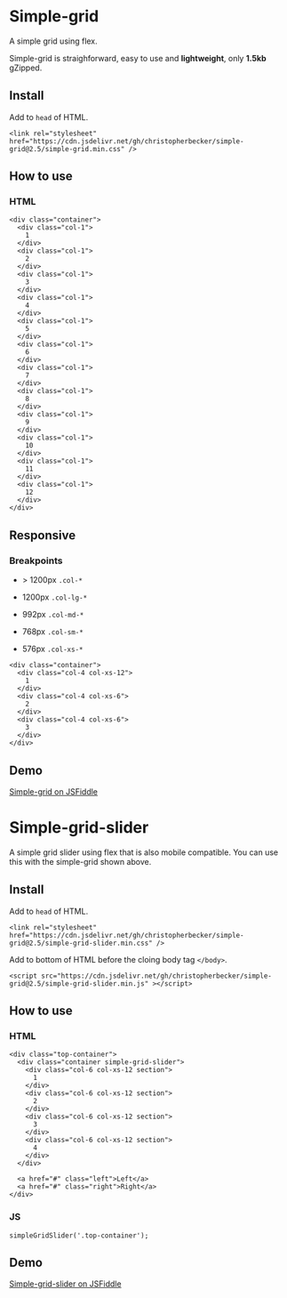 # Simple-grid
A simple grid using flex.

Simple-grid is straighforward, easy to use and **lightweight**, only **1.5kb** gZipped.

## Install

Add to `head` of HTML.

```<link rel="stylesheet" href="https://cdn.jsdelivr.net/gh/christopherbecker/simple-grid@2.5/simple-grid.min.css" />```

## How to use

### HTML

```
<div class="container">
  <div class="col-1">
    1
  </div>
  <div class="col-1">
    2
  </div>
  <div class="col-1">
    3
  </div>
  <div class="col-1">
    4
  </div>
  <div class="col-1">
    5
  </div>
  <div class="col-1">
    6
  </div>
  <div class="col-1">
    7
  </div>
  <div class="col-1">
    8
  </div>
  <div class="col-1">
    9
  </div>
  <div class="col-1">
    10
  </div>
  <div class="col-1">
    11
  </div>
  <div class="col-1">
    12
  </div>
</div>
```

## Responsive

### Breakpoints

* &gt; 1200px
`.col-*`

* 1200px
`.col-lg-*`

* 992px
`.col-md-*`

* 768px
`.col-sm-*`

* 576px
`.col-xs-*`

```
<div class="container">
  <div class="col-4 col-xs-12">
    1
  </div>
  <div class="col-4 col-xs-6">
    2
  </div>
  <div class="col-4 col-xs-6">
    3
  </div>
</div>
```

## Demo

[Simple-grid on JSFiddle](https://jsfiddle.net/cmb86/ut65hmc1/)



# Simple-grid-slider
A simple grid slider using flex that is also mobile compatible. You can use this with the simple-grid shown above.

## Install

Add to `head` of HTML.

```<link rel="stylesheet" href="https://cdn.jsdelivr.net/gh/christopherbecker/simple-grid@2.5/simple-grid-slider.min.css" />```

Add to bottom of HTML before the cloing body tag `</body>`.

```<script src="https://cdn.jsdelivr.net/gh/christopherbecker/simple-grid@2.5/simple-grid-slider.min.js" ></script>```

## How to use

### HTML

```
<div class="top-container">
  <div class="container simple-grid-slider">
    <div class="col-6 col-xs-12 section">
      1
    </div>
    <div class="col-6 col-xs-12 section">
      2
    </div>
    <div class="col-6 col-xs-12 section">
      3
    </div>
    <div class="col-6 col-xs-12 section">
      4
    </div>
  </div>

  <a href="#" class="left">Left</a>
  <a href="#" class="right">Right</a>
</div>
```

### JS

```
simpleGridSlider('.top-container');
```

## Demo

[Simple-grid-slider on JSFiddle](https://jsfiddle.net/cmb86/bvdt0mrc/)
